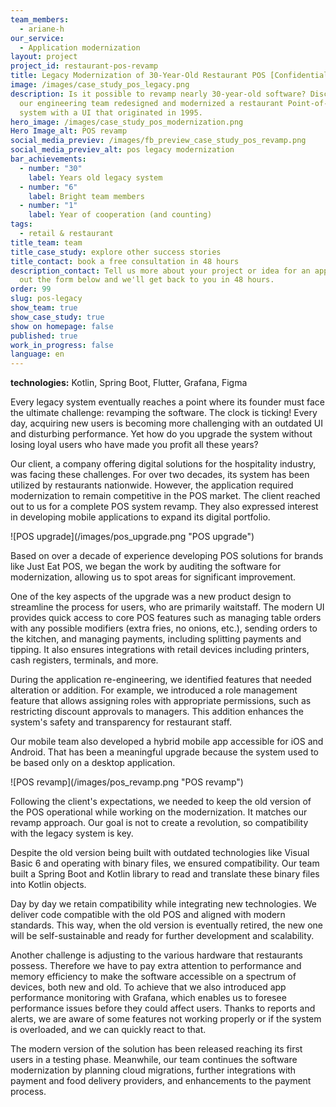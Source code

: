 ```yaml
---
team_members:
  - ariane-h
our_service:
  - Application modernization
layout: project
project_id: restaurant-pos-revamp
title: Legacy Modernization of 30-Year-Old Restaurant POS [Confidential Project]
image: /images/case_study_pos_legacy.png
description: Is it possible to revamp nearly 30-year-old software? Discover how
  our engineering team redesigned and modernized a restaurant Point-of-Sale
  system with a UI that originated in 1995.
hero_image: /images/case_study_pos_modernization.png
Hero Image_alt: POS revamp
social_media_previev: /images/fb_preview_case_study_pos_revamp.png
social_media_previev_alt: pos legacy modernization
bar_achievements:
  - number: "30"
    label: Years old legacy system
  - number: "6"
    label: Bright team members
  - number: "1"
    label: Year of cooperation (and counting)
tags:
  - retail & restaurant
title_team: team
title_case_study: explore other success stories
title_contact: book a free consultation in 48 hours
description_contact: Tell us more about your project or idea for an app. Fill
  out the form below and we'll get back to you in 48 hours.
order: 99
slug: pos-legacy
show_team: true
show_case_study: true
show on homepage: false
published: true
work_in_progress: false
language: en
---
```

<TitleWithIcon sectionTitle="technologies" titleIcon="/images/skills.svg" titleIconAlt="bright" />

<Gallery images='[{"src":"/images/kotlin_new_stack_logo.svg","alt":"Kotlin"},{"src":"/images/springboot.svg","alt":"SpringBoot"},{"src":"/images/flutter.svg","alt":"Flutter"},{"src":"/images/grafana.svg","alt":"Grafana"},{"src":"/images/figma_update_stack_logo.svg","alt":"Figma"}]' />

**technologies:** Kotlin, Spring Boot, Flutter, Grafana, Figma

<TitleWithIcon sectionTitle="the POS system desperately needed an update" titleIcon="/images/icon_title_about.svg" titleIconAlt="problem" />

Every legacy system eventually reaches a point where its founder must face the ultimate challenge: revamping the software. The clock is ticking! Every day, acquiring new users is becoming more challenging with an outdated UI and disturbing performance. Yet how do you upgrade the system without losing loyal users who have made you profit all these years?

Our client, a company offering digital solutions for the hospitality industry, was facing these challenges. For over two decades, its system has been utilized by restaurants nationwide. However, the application required modernization to remain competitive in the POS market. The client reached out to us for a complete POS system revamp. They also expressed interest in developing mobile applications to expand its digital portfolio.

<div className="image">![POS upgrade](/images/pos_upgrade.png "POS upgrade")</div>



<TitleWithIcon sectionTitle="solutions: POS with a modern UI, performance monitoring, and mobile applications" titleIcon="/images/two_flags.svg" titleIconAlt="solutions" />

Based on over a decade of experience developing POS solutions for brands like Just Eat POS, we began the work by auditing the software for modernization, allowing us to spot areas for significant improvement. 

One of the key aspects of the upgrade was a new product design to streamline the process for users, who are primarily waitstaff. The modern UI provides quick access to core POS features such as managing table orders with any possible modifiers (extra fries, no onions, etc.), sending orders to the kitchen, and managing payments, including splitting payments and tipping. It also ensures integrations with retail devices including printers, cash registers, terminals, and more.

During the application re-engineering, we identified features that needed alteration or addition. For example, we introduced a role management feature that allows assigning roles with appropriate permissions, such as restricting discount approvals to managers. This addition enhances the system's safety and transparency for restaurant staff. 

Our mobile team also developed a hybrid mobile app accessible for iOS and Android. That has been a meaningful upgrade because the system used to be based only on a desktop application.

<div className="image">![POS revamp](/images/pos_revamp.png "POS revamp")</div>



<TitleWithIcon sectionTitle="challenges: compatibility with the legacy system" titleIcon="/images/gearwheel.svg" titleIconAlt="challenges" />

Following the client's expectations, we needed to keep the old version of the POS operational while working on the modernization. It matches our revamp approach. Our goal is not to create a revolution, so compatibility with the legacy system is key.

Despite the old version being built with outdated technologies like Visual Basic 6 and operating with binary files, we ensured compatibility. Our team built a Spring Boot and Kotlin library to read and translate these binary files into Kotlin objects.

Day by day we retain compatibility while integrating new technologies. We deliver code compatible with the old POS and aligned with modern standards. This way, when the old version is eventually retired, the new one will be self-sustainable and ready for further development and scalability.

Another challenge is adjusting to the various hardware that restaurants possess. Therefore we have to pay extra attention to performance and memory efficiency to make the software accessible on a spectrum of devices, both new and old. To achieve that we also introduced app performance monitoring with Grafana, which enables us to foresee performance issues before they could affect users. Thanks to reports and alerts, we are aware of some features not working properly or if the system is overloaded, and we can quickly react to that.

<TitleWithIcon sectionTitle="results: releasing the modern POS solution" titleIcon="/images/icon_result_svg.svg" titleIconAlt="result of the collaboration" />

The modern version of the solution has been released reaching its first users in a testing phase. Meanwhile, our team continues the software modernization by planning cloud migrations, further integrations with payment and food delivery providers, and enhancements to the payment process.